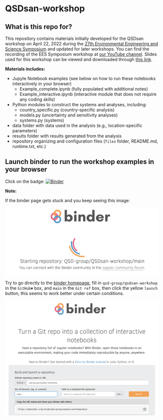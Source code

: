 # QSDsan-workshop

## What is this repo for?
This repository contains materials initially developed for the QSDsan workshop on April 22, 2022 during the [27th Environmental Engineering and Science Symposium](https://publish.illinois.edu/2022-environmentalsymposium/) and updated for later workshops. You can find the recording of the EES Symposium workshop at [our YouTube channel](https://youtu.be/C4Wk2bhsvnk). Slides used for this workshop can be viewed and downloaded through [this link](https://uofi.box.com/s/ysjoo1dfmddrhkdp8xttmlggaa9k9ubl).

**Materials includes:**
- Jupyte Notebook examples (see below on how to run these notebooks interactively in your browser)
    - Example_complete.ipynb (fully populated with additional notes)
    - Example_interactive.ipynb (interactive module that does not require any coding skills)
- Python modules to construct the systems and analyses, including:
    - country_specific.py (country-specific analysis)
    - models.py (uncertainty and sensitivity analyses)
    - systems.py (systems)
- data folder with data used in the analysis (e.g., location-specific parameters)
- results folder with results generated from the analysis
- repository organizing and configuration files (``files`` folder, README.md, runtime.txt, etc.)

## Launch binder to run the workshop examples in your browser
Click on the badge: [![Binder](https://mybinder.org/badge_logo.svg)](https://mybinder.org/v2/gh/QSD-group/QSDsan-workshop/main)

**Note:**

If the binder page gets stuck and you keep seeing this image:

<img src='files/binder_loading.png' alt='binder loading' width='500'> 


Try to go directly to the [binder homepage](https://mybinder.org), fill in ``qsd-group/qsdsan-workshop`` in the ``GitHub▼`` box, and ``main`` in the ``Git ref`` box, then click the yellow ``launch`` button, this seems to work better under certain conditions.

<img src='files/binder_home.png' alt='binder home' width='500'>
